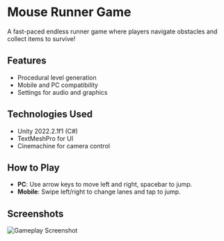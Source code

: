 # Mouse Runner Game
A fast-paced endless runner game where players navigate obstacles and collect items to survive!

## Features
- Procedural level generation
- Mobile and PC compatibility
- Settings for audio and graphics

## Technologies Used
- Unity 2022.2.1f1 (C#)
- TextMeshPro for UI
- Cinemachine for camera control

## How to Play
- **PC**: Use arrow keys to move left and right, spacebar to jump.
- **Mobile**: Swipe left/right to change lanes and tap to jump.

## Screenshots
![Gameplay Screenshot](Gameplay/Screenshot/Game.png)
